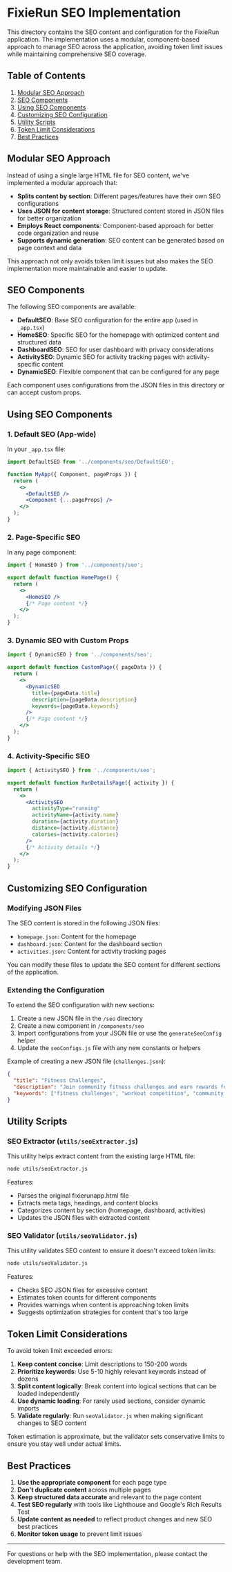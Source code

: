 # FixieRun SEO Implementation

This directory contains the SEO content and configuration for the FixieRun application. The implementation uses a modular, component-based approach to manage SEO across the application, avoiding token limit issues while maintaining comprehensive SEO coverage.

## Table of Contents

1. [Modular SEO Approach](#modular-seo-approach)
2. [SEO Components](#seo-components)
3. [Using SEO Components](#using-seo-components)
4. [Customizing SEO Configuration](#customizing-seo-configuration)
5. [Utility Scripts](#utility-scripts)
6. [Token Limit Considerations](#token-limit-considerations)
7. [Best Practices](#best-practices)

## Modular SEO Approach

Instead of using a single large HTML file for SEO content, we've implemented a modular approach that:

- **Splits content by section**: Different pages/features have their own SEO configurations
- **Uses JSON for content storage**: Structured content stored in JSON files for better organization
- **Employs React components**: Component-based approach for better code organization and reuse
- **Supports dynamic generation**: SEO content can be generated based on page context and data

This approach not only avoids token limit issues but also makes the SEO implementation more maintainable and easier to update.

## SEO Components

The following SEO components are available:

- **DefaultSEO**: Base SEO configuration for the entire app (used in `_app.tsx`)
- **HomeSEO**: Specific SEO for the homepage with optimized content and structured data
- **DashboardSEO**: SEO for user dashboard with privacy considerations
- **ActivitySEO**: Dynamic SEO for activity tracking pages with activity-specific content
- **DynamicSEO**: Flexible component that can be configured for any page

Each component uses configurations from the JSON files in this directory or can accept custom props.

## Using SEO Components

### 1. Default SEO (App-wide)

In your `_app.tsx` file:

```jsx
import DefaultSEO from '../components/seo/DefaultSEO';

function MyApp({ Component, pageProps }) {
  return (
    <>
      <DefaultSEO />
      <Component {...pageProps} />
    </>
  );
}
```

### 2. Page-Specific SEO

In any page component:

```jsx
import { HomeSEO } from '../components/seo';

export default function HomePage() {
  return (
    <>
      <HomeSEO />
      {/* Page content */}
    </>
  );
}
```

### 3. Dynamic SEO with Custom Props

```jsx
import { DynamicSEO } from '../components/seo';

export default function CustomPage({ pageData }) {
  return (
    <>
      <DynamicSEO 
        title={pageData.title}
        description={pageData.description}
        keywords={pageData.keywords}
      />
      {/* Page content */}
    </>
  );
}
```

### 4. Activity-Specific SEO

```jsx
import { ActivitySEO } from '../components/seo';

export default function RunDetailsPage({ activity }) {
  return (
    <>
      <ActivitySEO 
        activityType="running"
        activityName={activity.name}
        duration={activity.duration}
        distance={activity.distance}
        calories={activity.calories}
      />
      {/* Activity details */}
    </>
  );
}
```

## Customizing SEO Configuration

### Modifying JSON Files

The SEO content is stored in the following JSON files:

- `homepage.json`: Content for the homepage
- `dashboard.json`: Content for the dashboard section
- `activities.json`: Content for activity tracking pages

You can modify these files to update the SEO content for different sections of the application.

### Extending the Configuration

To extend the SEO configuration with new sections:

1. Create a new JSON file in the `/seo` directory
2. Create a new component in `/components/seo`
3. Import configurations from your JSON file or use the `generateSeoConfig` helper
4. Update the `seoConfigs.js` file with any new constants or helpers

Example of creating a new JSON file (`challenges.json`):

```json
{
  "title": "Fitness Challenges",
  "description": "Join community fitness challenges and earn rewards for your achievements.",
  "keywords": ["fitness challenges", "workout competition", "community challenges"]
}
```

## Utility Scripts

### SEO Extractor (`utils/seoExtractor.js`)

This utility helps extract content from the existing large HTML file:

```bash
node utils/seoExtractor.js
```

Features:
- Parses the original fixierunapp.html file
- Extracts meta tags, headings, and content blocks
- Categorizes content by section (homepage, dashboard, activities)
- Updates the JSON files with extracted content

### SEO Validator (`utils/seoValidator.js`)

This utility validates SEO content to ensure it doesn't exceed token limits:

```bash
node utils/seoValidator.js
```

Features:
- Checks SEO JSON files for excessive content
- Estimates token counts for different components
- Provides warnings when content is approaching token limits
- Suggests optimization strategies for content that's too large

## Token Limit Considerations

To avoid token limit exceeded errors:

1. **Keep content concise**: Limit descriptions to 150-200 words
2. **Prioritize keywords**: Use 5-10 highly relevant keywords instead of dozens
3. **Split content logically**: Break content into logical sections that can be loaded independently
4. **Use dynamic loading**: For rarely used sections, consider dynamic imports
5. **Validate regularly**: Run `seoValidator.js` when making significant changes to SEO content

Token estimation is approximate, but the validator sets conservative limits to ensure you stay well under actual limits.

## Best Practices

1. **Use the appropriate component** for each page type
2. **Don't duplicate content** across multiple pages
3. **Keep structured data accurate** and relevant to the page content
4. **Test SEO regularly** with tools like Lighthouse and Google's Rich Results Test
5. **Update content as needed** to reflect product changes and new SEO best practices
6. **Monitor token usage** to prevent limit issues

---

For questions or help with the SEO implementation, please contact the development team.

